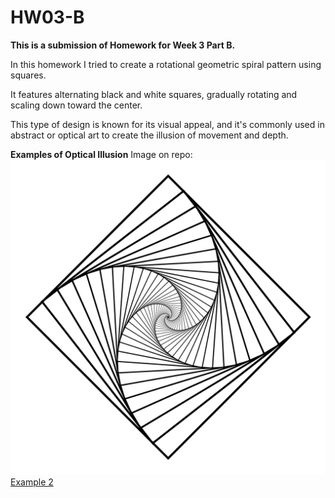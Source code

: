 # HW03-B

**This is a submission of Homework for Week 3 Part B.**

In this homework I tried to create a rotational geometric spiral pattern using squares. 

 It features alternating black and white squares, gradually rotating and scaling down toward the center. 
 
 This type of design is known for its visual appeal, and it's commonly used in abstract or optical art to create the illusion of movement and depth.

**Examples of Optical Illusion** 
Image on repo:  
![Example 1](https://github.com/nikhilkhandelwal-DM-GY-6063-2024-Fall/HW03B/blob/main/Optical%20Ill.jpg)
[Example 2](https://github.com/nikhilkhandelwal-DM-GY-6063-2024-Fall/HW03B/blob/main/Op%20Ill.jpg)